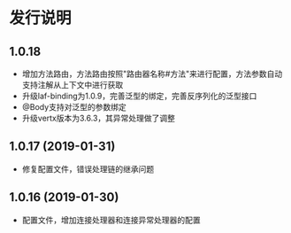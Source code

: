 # 发行说明

## 1.0.18

- 增加方法路由，方法路由按照"路由器名称#方法"来进行配置，方法参数自动支持注解从上下文中进行获取
- 升级laf-binding为1.0.9，完善泛型的绑定，完善反序列化的泛型接口
- @Body支持对泛型的参数绑定
- 升级vertx版本为3.6.3，其异常处理做了调整

## 1.0.17 (2019-01-31)

- 修复配置文件，错误处理链的继承问题

## 1.0.16 (2019-01-30)

- 配置文件，增加连接处理器和连接异常处理器的配置

